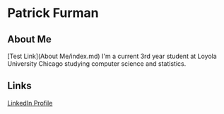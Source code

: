 # Patrick Furman

## About Me
[Test Link](About Me/index.md)
I'm a current 3rd year student at Loyola University Chicago studying computer science and statistics.

## Links
[LinkedIn Profile](https://www.linkedin.com/in/patrick-furman-a334001a0/ "LinkedIn Profile")
